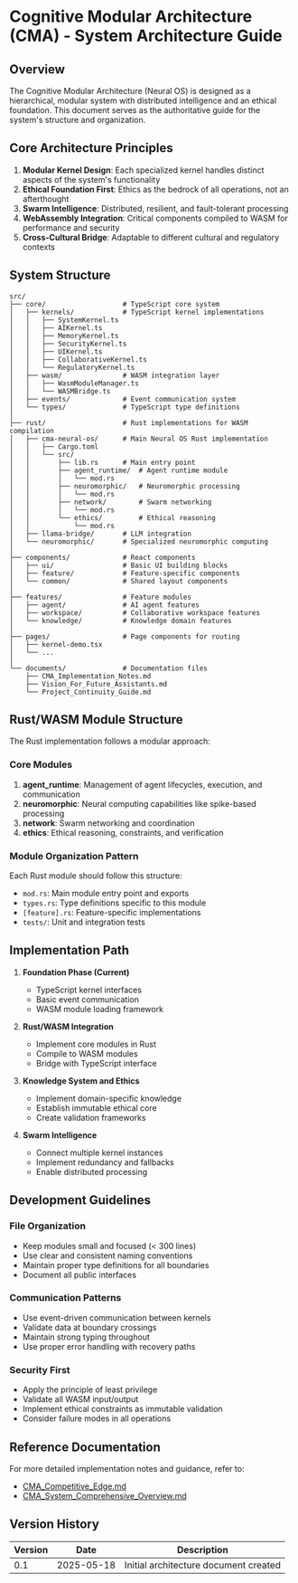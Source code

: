 
# Cognitive Modular Architecture (CMA) - System Architecture Guide

## Overview

The Cognitive Modular Architecture (Neural OS) is designed as a hierarchical, modular system with distributed intelligence and an ethical foundation. This document serves as the authoritative guide for the system's structure and organization.

## Core Architecture Principles

1. **Modular Kernel Design**: Each specialized kernel handles distinct aspects of the system's functionality
2. **Ethical Foundation First**: Ethics as the bedrock of all operations, not an afterthought
3. **Swarm Intelligence**: Distributed, resilient, and fault-tolerant processing
4. **WebAssembly Integration**: Critical components compiled to WASM for performance and security
5. **Cross-Cultural Bridge**: Adaptable to different cultural and regulatory contexts

## System Structure

```
src/
├── core/                   # TypeScript core system
│   ├── kernels/            # TypeScript kernel implementations
│   │   ├── SystemKernel.ts
│   │   ├── AIKernel.ts
│   │   ├── MemoryKernel.ts
│   │   ├── SecurityKernel.ts
│   │   ├── UIKernel.ts
│   │   ├── CollaborativeKernel.ts
│   │   └── RegulatoryKernel.ts
│   ├── wasm/               # WASM integration layer
│   │   ├── WasmModuleManager.ts
│   │   └── WASMBridge.ts
│   ├── events/             # Event communication system
│   └── types/              # TypeScript type definitions
│
├── rust/                   # Rust implementations for WASM compilation
│   ├── cma-neural-os/      # Main Neural OS Rust implementation
│   │   ├── Cargo.toml
│   │   └── src/
│   │       ├── lib.rs      # Main entry point
│   │       ├── agent_runtime/  # Agent runtime module
│   │       │   └── mod.rs
│   │       ├── neuromorphic/   # Neuromorphic processing
│   │       │   └── mod.rs
│   │       ├── network/        # Swarm networking
│   │       │   └── mod.rs
│   │       └── ethics/         # Ethical reasoning
│   │           └── mod.rs
│   ├── llama-bridge/       # LLM integration
│   └── neuromorphic/       # Specialized neuromorphic computing
│
├── components/             # React components
│   ├── ui/                 # Basic UI building blocks
│   ├── feature/            # Feature-specific components
│   └── common/             # Shared layout components
│
├── features/               # Feature modules
│   ├── agent/              # AI agent features
│   ├── workspace/          # Collaborative workspace features
│   └── knowledge/          # Knowledge domain features
│
├── pages/                  # Page components for routing
│   ├── kernel-demo.tsx
│   └── ...
│
└── documents/              # Documentation files
    ├── CMA_Implementation_Notes.md
    ├── Vision_For_Future_Assistants.md
    └── Project_Continuity_Guide.md
```

## Rust/WASM Module Structure

The Rust implementation follows a modular approach:

### Core Modules

1. **agent_runtime**: Management of agent lifecycles, execution, and communication
2. **neuromorphic**: Neural computing capabilities like spike-based processing
3. **network**: Swarm networking and coordination
4. **ethics**: Ethical reasoning, constraints, and verification

### Module Organization Pattern

Each Rust module should follow this structure:
- `mod.rs`: Main module entry point and exports
- `types.rs`: Type definitions specific to this module
- `[feature].rs`: Feature-specific implementations
- `tests/`: Unit and integration tests

## Implementation Path

1. **Foundation Phase (Current)**
   - TypeScript kernel interfaces
   - Basic event communication
   - WASM module loading framework

2. **Rust/WASM Integration**
   - Implement core modules in Rust
   - Compile to WASM modules
   - Bridge with TypeScript interface

3. **Knowledge System and Ethics**
   - Implement domain-specific knowledge
   - Establish immutable ethical core
   - Create validation frameworks

4. **Swarm Intelligence**
   - Connect multiple kernel instances
   - Implement redundancy and fallbacks
   - Enable distributed processing

## Development Guidelines

### File Organization

- Keep modules small and focused (< 300 lines)
- Use clear and consistent naming conventions
- Maintain proper type definitions for all boundaries
- Document all public interfaces

### Communication Patterns

- Use event-driven communication between kernels
- Validate data at boundary crossings
- Maintain strong typing throughout
- Use proper error handling with recovery paths

### Security First

- Apply the principle of least privilege
- Validate all WASM input/output
- Implement ethical constraints as immutable validation
- Consider failure modes in all operations

## Reference Documentation

For more detailed implementation notes and guidance, refer to:
- [CMA_Competitive_Edge.md](./CMA_Competitive_Edge.md)
- [CMA_System_Comprehensive_Overview.md](./CMA_System_Comprehensive_Overview.md)

## Version History

| Version | Date       | Description                           |
|---------|------------|---------------------------------------|
| 0.1     | 2025-05-18 | Initial architecture document created |

